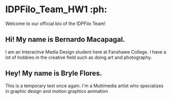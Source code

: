# IDPFilo_Team_HW1 :ph:
Welcome to our official bio of the IDPFilo Team!

## Hi! My name is Bernardo Macapagal.

I am an Interactive Media Design student here at Fanshawe College. I have a lot of hobbies in the creative field such as doing art and photography.

## Hey! My name is Bryle Flores.

This is a temporary text once again.
I'm a Multimedia artist who specializes in graphic design and motion graphics animation